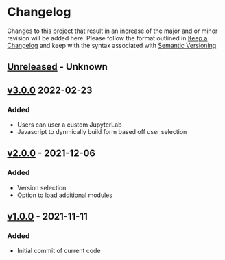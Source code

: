# Changelog
Changes to this project that result in an increase of the major and or minor revision will be added here. Please follow the format outlined in [Keep a Changelog](http://keepachangelog.com/en/1.0.0/) and keep with the syntax associated with [Semantic Versioning](https://semver.org/)

## [Unreleased] - Unknown

## [v3.0.0] 2022-02-23
### Added
- Users can user a custom JupyterLab
- Javascript to dynmically build form based off user selection

## [v2.0.0] - 2021-12-06
### Added
- Version selection
- Option to load additional modules

## [v1.0.0] - 2021-11-11
### Added
- Initial commit of current code

[Unreleased]: https://github.com/UCO-HPC/buddy_jupyter/compare/v3.0.0...devel
[v3.0.0]: https://github.com/UCO-HPC/buddy_jupyter/compare/v2.0.0...v3.0.0
[v2.0.0]: https://github.com/UCO-HPC/buddy_jupyter/compare/v1.0.0...v2.0.0
[v1.0.0]: https://github.com/UCO-HPC/buddy_jupyter/releases/tag/v1.0.0
